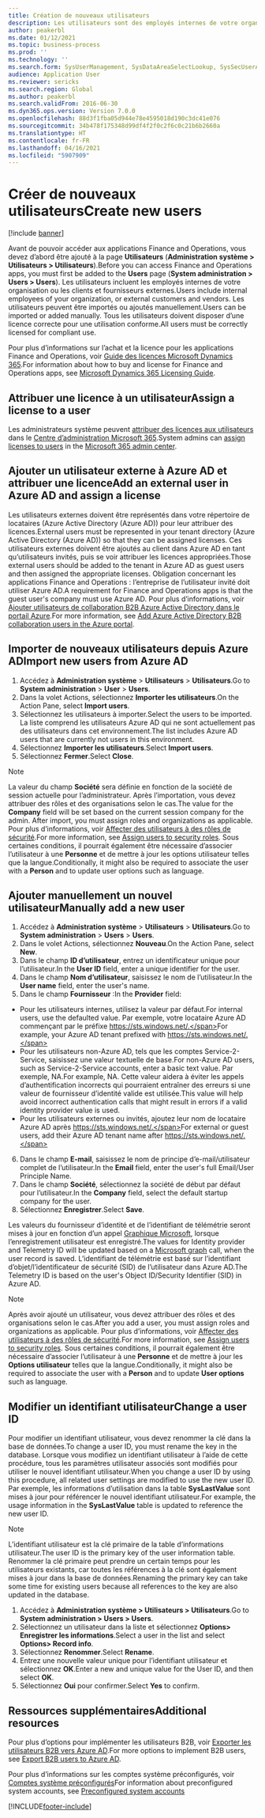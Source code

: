 ```yaml
---
title: Création de nouveaux utilisateurs
description: Les utilisateurs sont des employés internes de votre organisation, ou des clients et fournisseurs externes, qui doivent avoir accès au système pour effectuer leurs tâches.
author: peakerbl
ms.date: 01/12/2021
ms.topic: business-process
ms.prod: ''
ms.technology: ''
ms.search.form: SysUserManagement, SysDataAreaSelectLookup, SysSecUserAddRoles, SysUserMSODSUserImport
audience: Application User
ms.reviewer: sericks
ms.search.region: Global
ms.author: peakerbl
ms.search.validFrom: 2016-06-30
ms.dyn365.ops.version: Version 7.0.0
ms.openlocfilehash: 88d3f1fba05d944e78e4595018d190c3dc41e076
ms.sourcegitcommit: 34b478f175348d99df4f2f0c2f6c0c21b6b2660a
ms.translationtype: HT
ms.contentlocale: fr-FR
ms.lasthandoff: 04/16/2021
ms.locfileid: "5907909"
---
```

# <a name="create-new-users"></a><span data-ttu-id="46676-103">Créer de nouveaux utilisateurs</span><span class="sxs-lookup"><span data-stu-id="46676-103">Create new users</span></span>

[!include [banner](../../includes/banner.md)]

<span data-ttu-id="46676-104">Avant de pouvoir accéder aux applications Finance and Operations, vous devez d’abord être ajouté à la page **Utilisateurs** (**Administration système \> Utilisateurs \> Utilisateurs**).</span><span class="sxs-lookup"><span data-stu-id="46676-104">Before you can access Finance and Operations apps, you must first be added to the **Users** page (**System administration \> Users \> Users**).</span></span> <span data-ttu-id="46676-105">Les utilisateurs incluent les employés internes de votre organisation ou les clients et fournisseurs externes.</span><span class="sxs-lookup"><span data-stu-id="46676-105">Users include internal employees of your organization, or external customers and vendors.</span></span> <span data-ttu-id="46676-106">Les utilisateurs peuvent être importés ou ajoutés manuellement.</span><span class="sxs-lookup"><span data-stu-id="46676-106">Users can be imported or added manually.</span></span> <span data-ttu-id="46676-107">Tous les utilisateurs doivent disposer d’une licence correcte pour une utilisation conforme.</span><span class="sxs-lookup"><span data-stu-id="46676-107">All users must be correctly licensed for compliant use.</span></span>

<span data-ttu-id="46676-108">Pour plus d’informations sur l’achat et la licence pour les applications Finance and Operations, voir [Guide des licences Microsoft Dynamics 365](https://go.microsoft.com/fwlink/?LinkId=866544&amp;clcid=0x409).</span><span class="sxs-lookup"><span data-stu-id="46676-108">For information about how to buy and license for Finance and Operations apps, see [Microsoft Dynamics 365 Licensing Guide](https://go.microsoft.com/fwlink/?LinkId=866544&amp;clcid=0x409).</span></span>

## <a name="assign-a-license-to-a-user"></a><span data-ttu-id="46676-109">Attribuer une licence à un utilisateur</span><span class="sxs-lookup"><span data-stu-id="46676-109">Assign a license to a user</span></span>
<span data-ttu-id="46676-110">Les administrateurs système peuvent [attribuer des licences aux utilisateurs](/office365/admin/subscriptions-and-billing/assign-licenses-to-users?view=o365-worldwide) dans le [Centre d’administration Microsoft 365](/office365/admin/admin-overview/about-the-admin-center?view=o365-worldwide).</span><span class="sxs-lookup"><span data-stu-id="46676-110">System admins can [assign licenses to users](/office365/admin/subscriptions-and-billing/assign-licenses-to-users?view=o365-worldwide) in the [Microsoft 365 admin center](/office365/admin/admin-overview/about-the-admin-center?view=o365-worldwide).</span></span>

## <a name="add-an-external-user-in-azure-ad-and-assign-a-license"></a><span data-ttu-id="46676-111">Ajouter un utilisateur externe à Azure AD et attribuer une licence</span><span class="sxs-lookup"><span data-stu-id="46676-111">Add an external user in Azure AD and assign a license</span></span> 
<span data-ttu-id="46676-112">Les utilisateurs externes doivent être représentés dans votre répertoire de locataires (Azure Active Directory (Azure AD)) pour leur attribuer des licences.</span><span class="sxs-lookup"><span data-stu-id="46676-112">External users must be represented in your tenant directory (Azure Active Directory (Azure AD)) so that they can be assigned licenses.</span></span> <span data-ttu-id="46676-113">Ces utilisateurs externes doivent être ajoutés au client dans Azure AD en tant qu’utilisateurs invités, puis se voir attribuer les licences appropriées.</span><span class="sxs-lookup"><span data-stu-id="46676-113">Those external users should be added to the tenant in Azure AD as guest users and then assigned the appropriate licenses.</span></span> <span data-ttu-id="46676-114">Obligation concernant les applications Finance and Operations : l’entreprise de l’utilisateur invité doit utiliser Azure AD.</span><span class="sxs-lookup"><span data-stu-id="46676-114">A requirement for Finance and Operations apps is that the guest user's company must use Azure AD.</span></span> <span data-ttu-id="46676-115">Pour plus d’informations, voir [Ajouter utilisateurs de collaboration B2B Azure Active Directory dans le portail Azure](/azure/active-directory/b2b/add-users-administrator).</span><span class="sxs-lookup"><span data-stu-id="46676-115">For more information, see [Add Azure Active Directory B2B collaboration users in the Azure portal](/azure/active-directory/b2b/add-users-administrator).</span></span>

## <a name="import-new-users-from-azure-ad"></a><span data-ttu-id="46676-116">Importer de nouveaux utilisateurs depuis Azure AD</span><span class="sxs-lookup"><span data-stu-id="46676-116">Import new users from Azure AD</span></span> 
1. <span data-ttu-id="46676-117">Accédez à **Administration système** \> **Utilisateurs** \> **Utilisateurs**.</span><span class="sxs-lookup"><span data-stu-id="46676-117">Go to **System administration** \> **User** \> **Users**.</span></span>
2. <span data-ttu-id="46676-118">Dans la volet Actions, sélectionnez **Importer les utilisateurs**.</span><span class="sxs-lookup"><span data-stu-id="46676-118">On the Action Pane, select **Import users**.</span></span>
3. <span data-ttu-id="46676-119">Sélectionnez les utilisateurs à importer.</span><span class="sxs-lookup"><span data-stu-id="46676-119">Select the users to be imported.</span></span> <span data-ttu-id="46676-120">La liste comprend les utilisateurs Azure AD qui ne sont actuellement pas des utilisateurs dans cet environnement.</span><span class="sxs-lookup"><span data-stu-id="46676-120">The list includes Azure AD users that are currently not users in this environment.</span></span>
4. <span data-ttu-id="46676-121">Sélectionnez **Importer les utilisateurs**.</span><span class="sxs-lookup"><span data-stu-id="46676-121">Select **Import users**.</span></span>
5. <span data-ttu-id="46676-122">Sélectionnez **Fermer**.</span><span class="sxs-lookup"><span data-stu-id="46676-122">Select **Close**.</span></span>

> [!NOTE]
> <span data-ttu-id="46676-123">La valeur du champ **Société** sera définie en fonction de la société de session actuelle pour l’administrateur. Après l’importation, vous devez attribuer des rôles et des organisations selon le cas.</span><span class="sxs-lookup"><span data-stu-id="46676-123">The value for the **Company** field will be set based on the current session company for the admin. After import, you must assign roles and organizations as applicable.</span></span> <span data-ttu-id="46676-124">Pour plus d’informations, voir [Affecter des utilisateurs à des rôles de sécurité](assign-users-security-roles.md).</span><span class="sxs-lookup"><span data-stu-id="46676-124">For more information, see [Assign users to security roles](assign-users-security-roles.md).</span></span> <span data-ttu-id="46676-125">Sous certaines conditions, il pourrait également être nécessaire d’associer l’utilisateur à une **Personne** et de mettre à jour les options utilisateur telles que la langue.</span><span class="sxs-lookup"><span data-stu-id="46676-125">Conditionally, it might also be required to associate the user with a **Person** and to update user options such as language.</span></span>

## <a name="manually-add-a-new-user"></a><span data-ttu-id="46676-126">Ajouter manuellement un nouvel utilisateur</span><span class="sxs-lookup"><span data-stu-id="46676-126">Manually add a new user</span></span>
1. <span data-ttu-id="46676-127">Accédez à **Administration système** \> **Utilisateurs** \> **Utilisateurs**.</span><span class="sxs-lookup"><span data-stu-id="46676-127">Go to **System administration** \> **Users** \> **Users**.</span></span>
2. <span data-ttu-id="46676-128">Dans le volet Actions, sélectionnez **Nouveau**.</span><span class="sxs-lookup"><span data-stu-id="46676-128">On the Action Pane, select **New**.</span></span>
3. <span data-ttu-id="46676-129">Dans le champ **ID d’utilisateur**, entrez un identificateur unique pour l’utilisateur.</span><span class="sxs-lookup"><span data-stu-id="46676-129">In the **User ID** field, enter a unique identifier for the user.</span></span>   
4. <span data-ttu-id="46676-130">Dans le champ **Nom d’utilisateur**, saisissez le nom de l’utilisateur.</span><span class="sxs-lookup"><span data-stu-id="46676-130">In the **User name** field, enter the user's name.</span></span>  
5. <span data-ttu-id="46676-131">Dans le champ **Fournisseur** :</span><span class="sxs-lookup"><span data-stu-id="46676-131">In the **Provider** field:</span></span>
 - <span data-ttu-id="46676-132">Pour les utilisateurs internes, utilisez la valeur par défaut.</span><span class="sxs-lookup"><span data-stu-id="46676-132">For internal users, use the defaulted value.</span></span> <span data-ttu-id="46676-133">Par exemple, votre locataire Azure AD commençant par le préfixe https://sts.windows.net/.</span><span class="sxs-lookup"><span data-stu-id="46676-133">For example, your Azure AD tenant prefixed with https://sts.windows.net/.</span></span>  
 - <span data-ttu-id="46676-134">Pour les utilisateurs non-Azure AD, tels que les comptes Service-2-Service, saisissez une valeur textuelle de base.</span><span class="sxs-lookup"><span data-stu-id="46676-134">For non-Azure AD users, such as Service-2-Service accounts, enter a basic text value.</span></span> <span data-ttu-id="46676-135">Par exemple, NA.</span><span class="sxs-lookup"><span data-stu-id="46676-135">For example, NA.</span></span> <span data-ttu-id="46676-136">Cette valeur aidera à éviter les appels d’authentification incorrects qui pourraient entraîner des erreurs si une valeur de fournisseur d’identité valide est utilisée.</span><span class="sxs-lookup"><span data-stu-id="46676-136">This value will help avoid incorrect authentication calls that might result in errors if a valid identity provider value is used.</span></span>  
 - <span data-ttu-id="46676-137">Pour les utilisateurs externes ou invités, ajoutez leur nom de locataire Azure AD après https://sts.windows.net/.</span><span class="sxs-lookup"><span data-stu-id="46676-137">For external or guest users, add their Azure AD tenant name after https://sts.windows.net/.</span></span>
6. <span data-ttu-id="46676-138">Dans le champ **E-mail**, saisissez le nom de principe d’e-mail/utilisateur complet de l’utilisateur.</span><span class="sxs-lookup"><span data-stu-id="46676-138">In the **Email** field, enter the user's full Email/User Principle Name.</span></span>  
7. <span data-ttu-id="46676-139">Dans le champ **Société**, sélectionnez la société de début par défaut pour l’utilisateur.</span><span class="sxs-lookup"><span data-stu-id="46676-139">In the **Company** field, select the default startup company for the user.</span></span> 
8. <span data-ttu-id="46676-140">Sélectionnez **Enregistrer**.</span><span class="sxs-lookup"><span data-stu-id="46676-140">Select **Save**.</span></span>

<span data-ttu-id="46676-141">Les valeurs du fournisseur d’identité et de l’identifiant de télémétrie seront mises à jour en fonction d’un appel [Graphique Microsoft](/graph/overview), lorsque l’enregistrement utilisateur est enregistré.</span><span class="sxs-lookup"><span data-stu-id="46676-141">The values for Identity provider and Telemetry ID will be updated based on a [Microsoft graph](/graph/overview) call, when the user record is saved.</span></span> <span data-ttu-id="46676-142">L’identifiant de télémétrie est basé sur l’identifiant d’objet/l’identificateur de sécurité (SID) de l’utilisateur dans Azure AD.</span><span class="sxs-lookup"><span data-stu-id="46676-142">The Telemetry ID is based on the user's Object ID/Security Identifier (SID) in Azure AD.</span></span>

> [!NOTE]
> <span data-ttu-id="46676-143">Après avoir ajouté un utilisateur, vous devez attribuer des rôles et des organisations selon le cas.</span><span class="sxs-lookup"><span data-stu-id="46676-143">After you add a user, you must assign roles and organizations as applicable.</span></span> <span data-ttu-id="46676-144">Pour plus d’informations, voir [Affecter des utilisateurs à des rôles de sécurité](assign-users-security-roles.md).</span><span class="sxs-lookup"><span data-stu-id="46676-144">For more information, see [Assign users to security roles](assign-users-security-roles.md).</span></span> <span data-ttu-id="46676-145">Sous certaines conditions, il pourrait également être nécessaire d’associer l’utilisateur à une **Personne** et de mettre à jour les **Options utilisateur** telles que la langue.</span><span class="sxs-lookup"><span data-stu-id="46676-145">Conditionally, it might also be required to associate the user with a **Person** and to update **User options** such as language.</span></span>

## <a name="change-a-user-id"></a><span data-ttu-id="46676-146">Modifier un identifiant utilisateur</span><span class="sxs-lookup"><span data-stu-id="46676-146">Change a user ID</span></span>
<span data-ttu-id="46676-147">Pour modifier un identifiant utilisateur, vous devez renommer la clé dans la base de données.</span><span class="sxs-lookup"><span data-stu-id="46676-147">To change a user ID, you must rename the key in the database.</span></span> <span data-ttu-id="46676-148">Lorsque vous modifiez un identifiant utilisateur à l’aide de cette procédure, tous les paramètres utilisateur associés sont modifiés pour utiliser le nouvel identifiant utilisateur.</span><span class="sxs-lookup"><span data-stu-id="46676-148">When you change a user ID by using this procedure, all related user settings are modified to use the new user ID.</span></span> <span data-ttu-id="46676-149">Par exemple, les informations d’utilisation dans la table **SysLastValue** sont mises à jour pour référencer le nouvel identifiant utilisateur.</span><span class="sxs-lookup"><span data-stu-id="46676-149">For example, the usage information in the **SysLastValue** table is updated to reference the new user ID.</span></span>

> [!NOTE]
> <span data-ttu-id="46676-150">L’identifiant utilisateur est la clé primaire de la table d’informations utilisateur.</span><span class="sxs-lookup"><span data-stu-id="46676-150">The user ID is the primary key of the user information table.</span></span> <span data-ttu-id="46676-151">Renommer la clé primaire peut prendre un certain temps pour les utilisateurs existants, car toutes les références à la clé sont également mises à jour dans la base de données.</span><span class="sxs-lookup"><span data-stu-id="46676-151">Renaming the primary key can take some time for existing users because all references to the key are also updated in the database.</span></span> 

1. <span data-ttu-id="46676-152">Accédez à **Administration système \> Utilisateurs \> Utilisateurs**.</span><span class="sxs-lookup"><span data-stu-id="46676-152">Go to **System administration \> Users \> Users**.</span></span>
2. <span data-ttu-id="46676-153">Sélectionnez un utilisateur dans la liste et sélectionnez **Options\> Enregistrer les informations**.</span><span class="sxs-lookup"><span data-stu-id="46676-153">Select a user in the list and select **Options\> Record info**.</span></span>
3. <span data-ttu-id="46676-154">Sélectionnez **Renommer**.</span><span class="sxs-lookup"><span data-stu-id="46676-154">Select **Rename**.</span></span>
4. <span data-ttu-id="46676-155">Entrez une nouvelle valeur unique pour l’identifiant utilisateur et sélectionnez **OK**.</span><span class="sxs-lookup"><span data-stu-id="46676-155">Enter a new and unique value for the User ID, and then select **OK**.</span></span> 
5. <span data-ttu-id="46676-156">Sélectionnez **Oui** pour confirmer.</span><span class="sxs-lookup"><span data-stu-id="46676-156">Select **Yes** to confirm.</span></span>

## <a name="additional-resources"></a><span data-ttu-id="46676-157">Ressources supplémentaires</span><span class="sxs-lookup"><span data-stu-id="46676-157">Additional resources</span></span>

<span data-ttu-id="46676-158">Pour plus d’options pour implémenter les utilisateurs B2B, voir [Exporter les utilisateurs B2B vers Azure AD](../implement-b2b.md).</span><span class="sxs-lookup"><span data-stu-id="46676-158">For more options to implement B2B users, see [Export B2B users to Azure AD](../implement-b2b.md).</span></span>

<span data-ttu-id="46676-159">Pour plus d’informations sur les comptes système préconfigurés, voir [Comptes système préconfigurés](../pre-configured-system-accounts.md)</span><span class="sxs-lookup"><span data-stu-id="46676-159">For information about preconfigured system accounts, see [Preconfigured system accounts](../pre-configured-system-accounts.md)</span></span>


[!INCLUDE[footer-include](../../../../includes/footer-banner.md)]